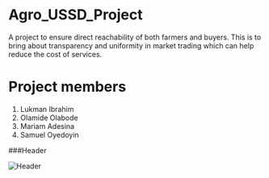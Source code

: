 # Agro_USSD_Project
A project to ensure direct reachability of both farmers and buyers. This is to bring about transparency and uniformity in market trading which can help reduce the cost of services.


# Project members

1. Lukman Ibrahim
2. Olamide Olabode
3. Mariam Adesina
4. Samuel Oyedoyin

###Header

![Header](<https://github.com/user-attachments/assets/ad95fa4c-4831-4f08-a826-9403cbed08a3>)